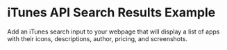 # iTunes API Search Results Example

Add an iTunes search input to your webpage that will display a list of apps with their icons, descriptions, author, pricing, and screenshots.




